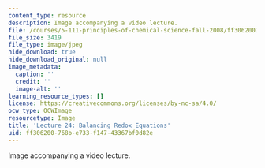 ```yaml
---
content_type: resource
description: Image accompanying a video lecture.
file: /courses/5-111-principles-of-chemical-science-fall-2008/ff306200768be733f14743367bf0d82e_24.jpg
file_size: 3419
file_type: image/jpeg
hide_download: true
hide_download_original: null
image_metadata:
  caption: ''
  credit: ''
  image-alt: ''
learning_resource_types: []
license: https://creativecommons.org/licenses/by-nc-sa/4.0/
ocw_type: OCWImage
resourcetype: Image
title: 'Lecture 24: Balancing Redox Equations'
uid: ff306200-768b-e733-f147-43367bf0d82e
---
```

Image accompanying a video lecture.